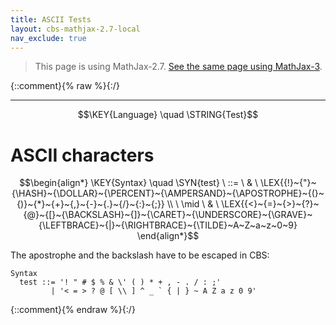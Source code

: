 ```yaml
---
title: ASCII Tests
layout: cbs-mathjax-2.7-local
nav_exclude: true
---
```


> This page is using MathJax-2.7. [See the same page using MathJax-3](../mathjax-3/TEST-Start).

{::comment}{% raw %}{:/}

----

$$\KEY{Language} \quad \STRING{Test}$$

# ASCII characters

$$\begin{align*}
  \KEY{Syntax} \quad
     \SYN{test}
      \ ::= \ & \
      \LEX{{!}~{"}~{\HASH}~{\DOLLAR}~{\PERCENT}~{\AMPERSAND}~{\APOSTROPHE}~{(}~{)}~{*}~{+}~{,}~{-}~{.}~{/}~{:}~{;}} \\
      \ \mid \ & \ \LEX{{<}~{=}~{>}~{?}~{@}~{[}~{\BACKSLASH}~{]}~{\CARET}~{\UNDERSCORE}~{\GRAVE}~{\LEFTBRACE}~{|}~{\RIGHTBRACE}~{\TILDE}~A~Z~a~z~0~9}
\end{align*}$$

The apostrophe and the backslash have to be escaped in CBS:

```
Syntax
  test ::= '! " # $ % & \' ( ) * + , - . / : ;'
         | '< = > ? @ [ \\ ] ^ _ ` { | } ~ A Z a z 0 9'
```




[Funcons-beta]: /CBS-beta/math/Funcons-beta
  "FUNCONS-BETA"
[Unstable-Funcons-beta]: /CBS-beta/math/Unstable-Funcons-beta
  "UNSTABLE-FUNCONS-BETA"
[Languages-beta]: /CBS-beta/math/Languages-beta
  "LANGUAGES-BETA"
[Unstable-Languages-beta]: /CBS-beta/math/Unstable-Languages-beta
  "UNSTABLE-LANGUAGES-BETA"
[CBS-beta]: /CBS-beta
  "CBS-BETA"
[TEST-Start.cbs]: https://github.com/plancomps/CBS-beta/blob/master/Unstable-Languages-beta/Test/TEST-cbs/TEST/TEST-Start/TEST-Start.cbs
  "CBS SOURCE FILE ON GITHUB"
[PLAIN]: /CBS-beta/docs/Unstable-Languages-beta/Test/TEST-cbs/TEST/TEST-Start
  "CBS SOURCE WEB PAGE"
 [PRETTY]: /CBS-beta/math/Unstable-Languages-beta/Test/TEST-cbs/TEST/TEST-Start
  "CBS-KATEX WEB PAGE"
[PDF]: /CBS-beta/math/Unstable-Languages-beta/Test/TEST-cbs/TEST/TEST-Start/TEST-Start.pdf
  "CBS-LATEX PDF FILE"
[PLanCompS Project]: https://plancomps.github.io
  "PROGRAMMING LANGUAGE COMPONENTS AND SPECIFICATIONS PROJECT HOME PAGE"
{::comment}{% endraw %}{:/}
